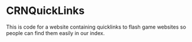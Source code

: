 # CRNQuickLinks
This is code for a website containing quicklinks to flash game websites so people can find them easily in our index.
